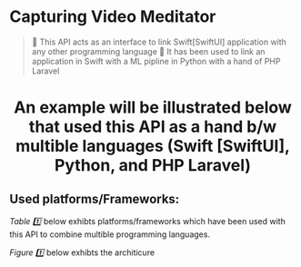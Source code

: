 # Capturing Video Meditator  
>🔦 This API acts as an interface to link Swift[SwiftUI] application with any other programming language
>🔦 It has been used to link an application in Swift with a ML pipline in Python with a hand of PHP Laravel

<h1 align="center"> An example will be illustrated below that used this API as a hand b/w multible languages (Swift [SwiftUI], Python, and PHP Laravel)</h>

<h2> Used platforms/Frameworks:</h2>

<p align="center"> 
 
  
</p>
 <p> <i> Table 1️⃣ </i> below exhibts platforms/frameworks which have been used with this API to combine multible programming languages.</p>
 
  <p> <i> Figure 1️⃣ </i> below exhibts the architicure </p>

